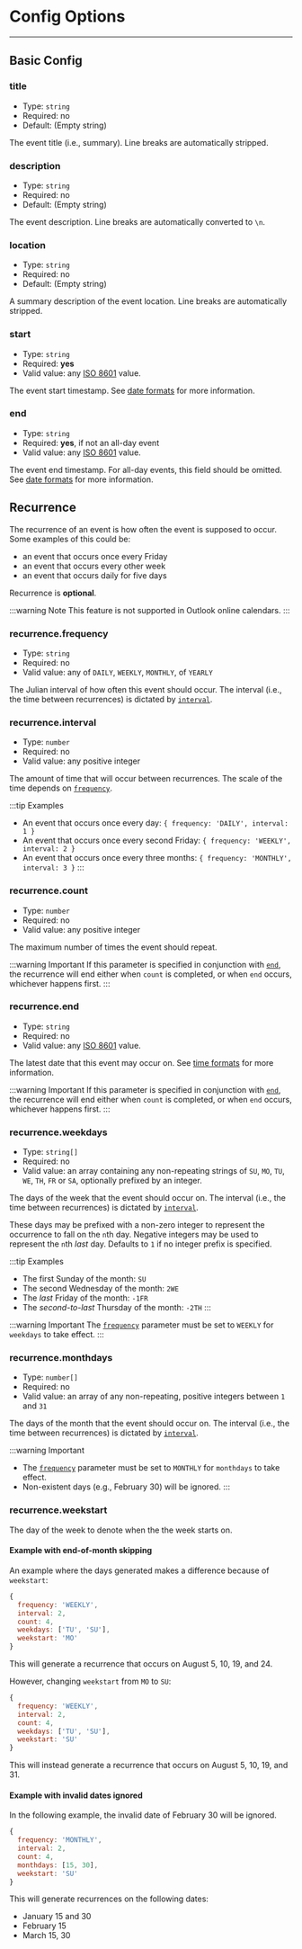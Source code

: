 # Config Options

----------

## Basic Config

### title

* Type: `string`
* Required: no
* Default: (Empty string)

The event title (i.e., summary). Line breaks are automatically stripped.

### description

* Type: `string`
* Required: no
* Default: (Empty string)

The event description. Line breaks are automatically converted to `\n`.

### location

* Type: `string`
* Required: no
* Default: (Empty string)

A summary description of the event location. Line breaks are automatically stripped.

### start

* Type: `string`
* Required: **yes**
* Valid value: any [ISO 8601](https://developer.mozilla.org/en-US/docs/Web/JavaScript/Reference/Global_Objects/Date/toISOString) value.

The event start timestamp. See [date formats](date.md) for more information.

### end

* Type: `string`
* Required: **yes**, if not an all-day event
* Valid value: any [ISO 8601](https://developer.mozilla.org/en-US/docs/Web/JavaScript/Reference/Global_Objects/Date/toISOString) value.

The event end timestamp. For all-day events, this field should be omitted. See [date formats](date.md) for more information.

## Recurrence

The recurrence of an event is how often the event is supposed to occur. Some examples of this could be:

* an event that occurs once every Friday
* an event that occurs every other week
* an event that occurs daily for five days

Recurrence is **optional**.

:::warning Note
This feature is not supported in Outlook online calendars.
:::

### recurrence.frequency

* Type: `string`
* Required: no
* Valid value: any of `DAILY`, `WEEKLY`, `MONTHLY`, of `YEARLY`

The Julian interval of how often this event should occur. The interval (i.e., the time between recurrences) is dictated by [`interval`](#recurrence-interval).

### recurrence.interval

* Type: `number`
* Required: no
* Valid value: any positive integer

The amount of time that will occur between recurrences. The scale of the time depends on [`frequency`](#recurrence-frequency).

:::tip Examples
* An event that occurs once every day: `{ frequency: 'DAILY', interval: 1 }`
* An event that occurs once every second Friday: `{ frequency: 'WEEKLY', interval: 2 }`
* An event that occurs once every three months: `{ frequency: 'MONTHLY', interval: 3 }`
:::

### recurrence.count

* Type: `number`
* Required: no
* Valid value: any positive integer

The maximum number of times the event should repeat.

:::warning Important
If this parameter is specified in conjunction with [`end`](#recurrence-end), the recurrence will end either when `count` is completed, or when `end` occurs, whichever happens first.
:::

### recurrence.end

* Type: `string`
* Required: no
* Valid value: any [ISO 8601](https://developer.mozilla.org/en-US/docs/Web/JavaScript/Reference/Global_Objects/Date/toISOString) value.

The latest date that this event may occur on. See [time formats](date.md) for more information.

:::warning Important
If this parameter is specified in conjunction with [`end`](#recurrence-end), the recurrence will end either when `count` is completed, or when `end` occurs, whichever happens first.
:::

### recurrence.weekdays

* Type: `string[]`
* Required: no
* Valid value: an array containing any non-repeating strings of `SU`, `MO`, `TU`, `WE`, `TH`, `FR` or `SA`, optionally prefixed by an integer.

The days of the week that the event should occur on. The interval (i.e., the time between recurrences) is dictated by [`interval`](#recurrence-interval).

These days may be prefixed with a non-zero integer to represent the occurrence to fall on the `n`th day. Negative integers may be used to represent the `n`th *last* day. Defaults to `1` if no integer prefix is specified.

:::tip Examples
* The first Sunday of the month: `SU`
* The second Wednesday of the month: `2WE`
* The *last* Friday of the month: `-1FR`
* The *second-to-last* Thursday of the month: `-2TH`
:::

:::warning Important
The [`frequency`](#recurrence-frequency) parameter must be set to `WEEKLY` for `weekdays` to take effect.
:::

### recurrence.monthdays

* Type: `number[]`
* Required: no
* Valid value: an array of any non-repeating, positive integers between `1` and `31`

The days of the month that the event should occur on. The interval (i.e., the time between recurrences) is dictated by [`interval`](#recurrence-interval).

:::warning Important
* The [`frequency`](#recurrence-frequency) parameter must be set to `MONTHLY` for `monthdays` to take effect.
* Non-existent days (e.g., February 30) will be ignored.
:::

### recurrence.weekstart

The day of the week to denote when the the week starts on.

#### Example with end-of-month skipping

An example where the days generated makes a difference because of `weekstart`:

```js
{
  frequency: 'WEEKLY',
  interval: 2,
  count: 4,
  weekdays: ['TU', 'SU'],
  weekstart: 'MO'
}
```

This will generate a recurrence that occurs on August 5, 10, 19, and 24.

However, changing `weekstart` from `MO` to `SU`:

```js
{
  frequency: 'WEEKLY',
  interval: 2,
  count: 4,
  weekdays: ['TU', 'SU'],
  weekstart: 'SU'
}
```

This will instead generate a recurrence that occurs on August 5, 10, 19, and 31.

#### Example with invalid dates ignored

In the following example, the invalid date of February 30 will be ignored.

```js
{
  frequency: 'MONTHLY',
  interval: 2,
  count: 4,
  monthdays: [15, 30],
  weekstart: 'SU'
}
```

This will generate recurrences on the following dates:

* January 15 and 30
* February 15
* March 15, 30